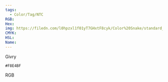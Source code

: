 ```yaml
---
tags:
  - Color/Tag/NTC
RGB:
Hex:
img: https://filedn.com/l0hpzxl1f01yT7GHxtF8cyk/Color%20Snake/standard_csv_to_svg/%23/F8E4BF.svg
CMYK:
HSL:
Name:
---
```

Givry
```palette
#F8E4BF
```
RGB
